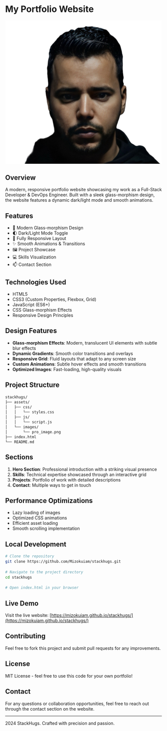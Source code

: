 # My Portfolio Website

![Portfolio Preview](assets/images/pro_image.png)

## Overview

A modern, responsive portfolio website showcasing my work as a Full-Stack Developer & DevOps Engineer. Built with a sleek glass-morphism design, the website features a dynamic dark/light mode and smooth animations.

## Features

- 🎨 Modern Glass-morphism Design
- 🌓 Dark/Light Mode Toggle
- 📱 Fully Responsive Layout
- ✨ Smooth Animations & Transitions
- 🖼️ Project Showcase
- 💻 Skills Visualization
- 📫 Contact Section

## Technologies Used

- HTML5
- CSS3 (Custom Properties, Flexbox, Grid)
- JavaScript (ES6+)
- CSS Glass-morphism Effects
- Responsive Design Principles

## Design Features

- **Glass-morphism Effects**: Modern, translucent UI elements with subtle blur effects
- **Dynamic Gradients**: Smooth color transitions and overlays
- **Responsive Grid**: Fluid layouts that adapt to any screen size
- **Custom Animations**: Subtle hover effects and smooth transitions
- **Optimized Images**: Fast-loading, high-quality visuals

## Project Structure

```
stackhugs/
├── assets/
│   ├── css/
│   │   └── styles.css
│   ├── js/
│   │   └── script.js
│   └── images/
│       └── pro_image.png
├── index.html
└── README.md
```

## Sections

1. **Hero Section**: Professional introduction with a striking visual presence
2. **Skills**: Technical expertise showcased through an interactive grid
3. **Projects**: Portfolio of work with detailed descriptions
4. **Contact**: Multiple ways to get in touch

## Performance Optimizations

- Lazy loading of images
- Optimized CSS animations
- Efficient asset loading
- Smooth scrolling implementation

## Local Development

```bash
# Clone the repository
git clone https://github.com/Mizokuiam/stackhugs.git

# Navigate to the project directory
cd stackhugs

# Open index.html in your browser
```

## Live Demo

Visit the live website: [https://mizokuiam.github.io/stackhugs/](https://mizokuiam.github.io/stackhugs/)

## Contributing

Feel free to fork this project and submit pull requests for any improvements.

## License

MIT License - feel free to use this code for your own portfolio!

## Contact

For any questions or collaboration opportunities, feel free to reach out through the contact section on the website.

---
 2024 StackHugs. Crafted with precision and passion.

